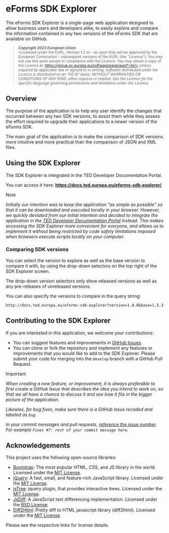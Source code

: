 # eForms SDK Explorer

The eForms SDK Explorer is a single-page web application designed to allow business users and developers alike, to easily explore and compare the information contained in any two versions of the eForms SDK that are available on GitHub.

> <sub>**_Copyright 2023 European Union_**<br/>
*Licensed under the EUPL, Version 1.2 or – as soon they will be approved by the European Commission – subsequent versions of the EUPL (the "Licence"); You may not use this work except in compliance with the Licence. You may obtain a copy of the Licence at: https://joinup.ec.europa.eu/software/page/eupl*<br/>
*Unless required by applicable law or agreed to in writing, software distributed under the Licence is distributed on an "AS IS" basis, WITHOUT WARRANTIES OR CONDITIONS OF ANY KIND, either express or implied. See the Licence for the specific language governing permissions and limitations under the Licence.*<br/></sub>


## Overview


The purpose of the application is to help any user identify the changes that occurred between any two SDK versions, to assist them while they assess the effort required to upgrade their applications to a newer version of the eForms SDK.

The main goal of the application is to make the comparison of SDK versions more intuitive and more practical than the comparison of JSON and XML files.

## Using the SDK Explorer

The SDK Explorer is integrated in the TED Developer Documentation Portal.

You can access it here: **https://docs.ted.europa.eu/eforms-sdk-explorer/**

> [!NOTE]
> _Initially our intention was to keep the application "as simple as possible" so that it can be downloaded and executed locally in your browser. However, we quickly deviated from our initial intention and decided to integrate the application in the [TED Developer Documentation Portal](https://docs.ted.europa.eu/eforms-sdk-explorer/) instead. This makes accessing the SDK Explorer more convenient for everyone, and allows us to implement it without being restricted by code safety limitations imposed when browsers execute scripts locally on your computer._

### Comparing SDK versions

You can select the version to explore as well as the base version to compare it with, by using the drop-down selectors on the top right of the SDK Explorer screen.

The drop-down version selectors only show released versions as well as any pre-releases of unreleased versions.

You can also specify the versions to compare in the query string:

`http://docs.ted.europa.eu/eforms-sdk-explorer?version=1.8.0&base=1.5.3`

## Contributing to the SDK Explorer

If you are interested in this application, we welcome your contributions:

- You can suggest features and improvements in [GitHub Issues](https://github.com/OP-TED/eforms-sdk-explorer/issues).
- You can clone or fork the repository and implement any features or improvements that you would like to add to the SDK Explorer. Please submit your code for merging into the `develop` branch with a GitHub Pull Request. 

> [!IMPORTANT] 
> _When creating a new feature, or improvement, it is always preferable to first create a GitHub Issue that describes the idea you intend to work on, so that we all have a chance to discuss it and see how it fits in the bigger picture of the application._
>  
> _Likewise, for bug fixes, make sure there is a GitHub Issue recoded and labeled as `bug`._
> 
> _In your commit messages and pull requests, [reference the issue number](https://docs.github.com/en/get-started/writing-on-github/working-with-advanced-formatting/autolinked-references-and-urls#issues-and-pull-requests). For example `Fixes #7: rest of your commit message here`._

## Acknowledgements

This project uses the following open-source libraries:

- [Bootstrap](https://getbootstrap.com/): The most popular HTML, CSS, and JS library in the world. 
  Licensed under the [MIT License](https://github.com/twbs/bootstrap/blob/main/LICENSE).
- [jQuery](https://jquery.com/): A fast, small, and feature-rich JavaScript library. 
  Licensed under the [MIT License](https://github.com/jquery/jquery/blob/main/LICENSE.txt).
- [jsTree](https://www.jstree.com/): jquery plugin, that provides interactive trees. 
  Licensed under the [MIT License](https://github.com/vakata/jstree/blob/master/LICENSE-MIT).
- [JsDiff](https://github.com/kpdecker/jsdiff): A JavaScript text differencing implementation. 
  Licensed under the [BSD License](https://github.com/kpdecker/jsdiff/blob/main/LICENSE).
- [Diff2Html](https://github.com/rtfpessoa/diff2html): Pretty diff to HTML javascript library (diff2html). 
  Licensed under the [MIT License](https://github.com/rtfpessoa/diff2html/blob/main/LICENSE).

Please see the respective links for license details.
